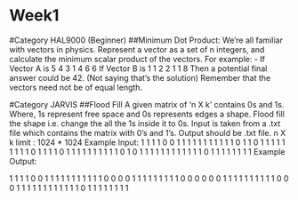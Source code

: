 # Week1
#Category HAL9000 (Beginner)
##Minimum Dot Product: 
We’re all familiar with vectors in physics. Represent a vector as a set of n integers, and calculate the minimum scalar product of the vectors. For example: - 
If Vector A is 5 4 3 1 4 6 6 
If Vector B is 1 1 2 2 1 1 8 
Then a potential final answer could be 42. (Not saying that’s the solution) 
Remember that the vectors need not be of equal length.  

#Category JARVIS
##Flood Fill
A given matrix of ‘n X k’ contains 0s and 1s. Where, 1s represent free space and 0s represents edges a shape. Flood fill the shape i.e. change the all the 1s inside it to 0s. 
Input is taken from a .txt file which contains the matrix with 0’s and 1’s.  Output should be .txt file.
n X k limit :  1024 * 1024
Example Input:
1 1 1 1 0 0 1 1 1 1 1 1 1 1
1 1 1 0 1 1 0 1 1 1 1 1 1 1
1 1 0 1 1 1 1 0 1 1 1 1 1 1
1 1 1 1 0 1 0 1 1 1 1 1 1 1
1 1 1 1 1 0 1 1 1 1 1 1 1 1
Example Output: 

1 1 1 1 0 0 1 1 1 1 1 1 1 1
1 1 1 0 0 0 0 1 1 1 1 1 1 1
1 1 0 0 0 0 0 0 1 1 1 1 1 1
1 1 1 1 0 0 0 1 1 1 1 1 1 1
1 1 1 1 1 0 1 1 1 1 1 1 1 1

